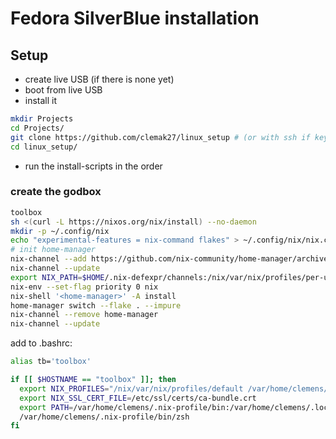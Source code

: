 <!-- markdownlint-disable -->
# Fedora SilverBlue installation

## Setup

- create live USB (if there is none yet)
- boot from live USB
- install it

```sh
mkdir Projects
cd Projects/
git clone https://github.com/clemak27/linux_setup # (or with ssh if key imported: git@github.com:clemak27/linux_setup.git)
cd linux_setup/
```

- run the install-scripts in the order

### create the godbox

```sh
toolbox
sh <(curl -L https://nixos.org/nix/install) --no-daemon
mkdir -p ~/.config/nix
echo "experimental-features = nix-command flakes" > ~/.config/nix/nix.conf
# init home-manager
nix-channel --add https://github.com/nix-community/home-manager/archive/master.tar.gz home-manager
nix-channel --update
export NIX_PATH=$HOME/.nix-defexpr/channels:/nix/var/nix/profiles/per-user/root/channels${NIX_PATH:+:$NIX_PATH}
nix-env --set-flag priority 0 nix
nix-shell '<home-manager>' -A install
home-manager switch --flake . --impure
nix-channel --remove home-manager
nix-channel --update
```

add to .bashrc:

```sh
alias tb='toolbox'

if [[ $HOSTNAME == "toolbox" ]]; then
  export NIX_PROFILES="/nix/var/nix/profiles/default /var/home/clemens/.nix-profile"
  export NIX_SSL_CERT_FILE=/etc/ssl/certs/ca-bundle.crt
  export PATH=/var/home/clemens/.nix-profile/bin:/var/home/clemens/.local/bin:/var/home/clemens/bin:/usr/local/sbin:/usr/local/bin:/usr/sbin:/usr/bin:/sbin:/bin:/var/home/clemens/.cargo/bin:/var/home/clemens/.go/bin:/var/home/clemens/.local/bin:/var/home/clemens/.local/bin/npm/bin
  /var/home/clemens/.nix-profile/bin/zsh
fi
```
